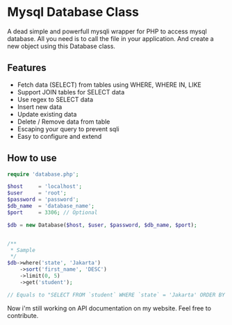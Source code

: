 # Mysql Database Class
A dead simple and powerfull mysqli wrapper for PHP to access mysql database. All you need is to call the file in your application. And create a new object using this Database class.

## Features
* Fetch data (SELECT) from tables using WHERE, WHERE IN, LIKE
* Support JOIN tables for SELECT data
* Use regex to SELECT data
* Insert new data
* Update existing data
* Delete / Remove data from table
* Escaping your query to prevent sqli
* Easy to configure and extend

## How to use
```php
require 'database.php';

$host     = 'localhost';
$user     = 'root';
$password = 'password';
$db_name  = 'database_name';
$port     = 3306; // Optional

$db = new Database($host, $user, $password, $db_name, $port);


/**
 * Sample
 */
$db->where('state', 'Jakarta')
    ->sort('first_name', 'DESC')
    ->limit(0, 5)
    ->get('student');

// Equals to "SELECT FROM `student` WHERE `state` = 'Jakarta' ORDER BY `first_name` DESC LIMIT 0, 5;"
```

Now i'm still working on API documentation on my website.
Feel free to contribute.